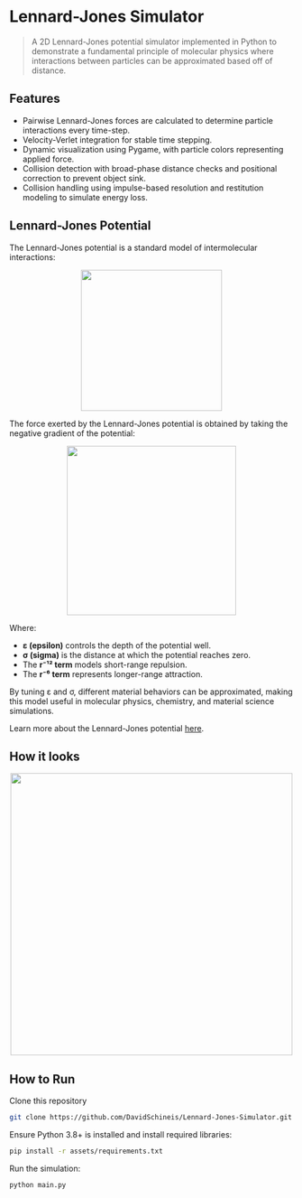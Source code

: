 # Lennard-Jones Simulator
>A 2D Lennard-Jones potential simulator implemented in Python to demonstrate a fundamental principle of molecular physics where interactions between particles can be approximated based off of distance.

## Features

* Pairwise Lennard-Jones forces are calculated to determine particle interactions every time-step.
* Velocity-Verlet integration for stable time stepping.
* Dynamic visualization using Pygame, with particle colors representing applied force.
* Collision detection with broad-phase distance checks and positional correction to prevent object sink.
* Collision handling using impulse-based resolution and restitution modeling to simulate energy loss.

## Lennard-Jones Potential
The Lennard-Jones potential is a standard model of intermolecular interactions:

<p align="center">
  <img src="assets/lj_potential.png" width="250">
</p>

The force exerted by the Lennard-Jones potential is obtained by taking the negative gradient of the potential:

<p align="center">
  <img src="assets/lj_force.png" width="300">
</p>

Where:
* **ε (epsilon)** controls the depth of the potential well.
* **σ (sigma)** is the distance at which the potential reaches zero.
* The **r⁻¹² term** models short-range repulsion.
* The **r⁻⁶ term** represents longer-range attraction.

By tuning ε and σ, different material behaviors can be approximated, making this model useful in molecular physics, chemistry, and material science simulations.

Learn more about the Lennard-Jones potential [here](https://en.wikipedia.org/wiki/Lennard-Jones_potential).

## How it looks
<p align="center">
  <img src="assets/LJ_Sim_Ex.gif" width="500">
</p>

## How to Run
Clone this repository
```bash
git clone https://github.com/DavidSchineis/Lennard-Jones-Simulator.git
```

Ensure Python 3.8+ is installed and install required libraries:
```bash
pip install -r assets/requirements.txt
```

Run the simulation:
```bash
python main.py
```

